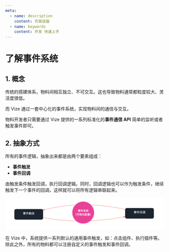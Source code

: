 ```yaml
---
meta:
  - name: description
    content: 页面容器
  - name: keywords
    content: 开发 快速上手
---
```


# 了解事件系统

## 1. 概念

传统的搭建体系，物料间相互独立、不可交互。这也导致物料通常都粒度较大、灵活度很低。

而 Vize 通过一套中心化的事件系统，实现物料间的通信与交互。

物料开发者只需要通过 Vize 提供的一系列标准化的**事件通信 API** 简单的监听或者触发事件即可。

## 2. 抽象方式

所有的事件逻辑，抽象出来都是由两个要素组成：

- **事件触发**
- **事件回调**

由触发条件触发回调，执行回调逻辑。同时，回调逻辑也可以作为触发条件，继续触发下一个事件的回调，这样就可以将所有逻辑串联起来。

<img src="./0.png" class="zoom" alt="Preview"/>

在 Vize 中，系统提供一系列默认的通用事件触发，如：点击组件、执行插件等。除此之外，所有的物料都可以注册自定义的事件触发和事件回调。
